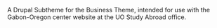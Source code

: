 A Drupal Subtheme for the Business Theme, intended for use with the Gabon-Oregon center website at the UO Study Abroad office.
